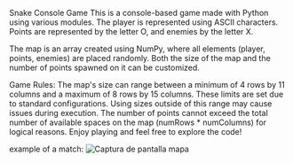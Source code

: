 Snake Console Game
This is a console-based game made with Python using various modules. The player is represented using ASCII characters. Points are represented by the letter O, and enemies by the letter X.

The map is an array created using NumPy, where all elements (player, points, enemies) are placed randomly. Both the size of the map and the number of points spawned on it can be customized.

Game Rules:
The map's size can range between a minimum of 4 rows by 11 columns and a maximum of 8 rows by 15 columns. These limits are set due to standard configurations. Using sizes outside of this range may cause issues during execution.
The number of points cannot exceed the total number of available spaces on the map (numRows * numColumns) for logical reasons.
Enjoy playing and feel free to explore the code!

example of a match:
![Captura de pantalla mapa](https://github.com/user-attachments/assets/97e5c87f-f899-498e-b201-37173ebd7f75)

